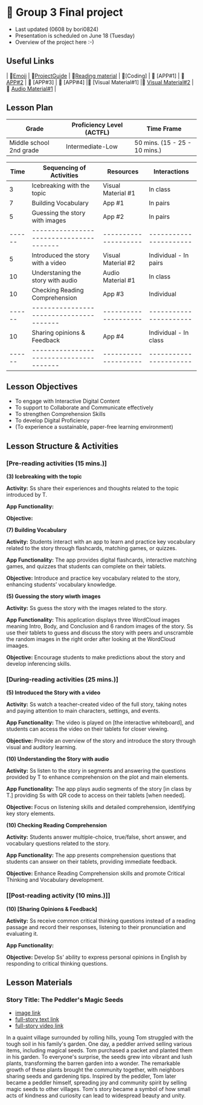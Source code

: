 # 📙 Group 3 Final project 
+ Last updated (0608 by bori0824)
+ Presentation is scheduled on June 18 (Tuesday)
+ Overview of the project here :-)

## Useful Links
| 🔸[Emoji](https://gist.github.com/rxaviers/7360908) | 🔸[ProjectGuide](https://github.com/MK316/Spring2024/blob/main/DLTESOL/project/README.md) | 🔸[Reading material](https://raw.githubusercontent.com/MK316/Spring2024/main/DLTESOL/project/story03.txt) | 🔸[Coding] | 🔸 [APP#1] | 🔸 [APP#2](https://bori0824-ImageUnscrambling.hf.space) | 🔸 [APP#3] | 🔸 [APP#4] |🔸 [Visual Material#1] |🔸 [Visual Material#2](https://ai.invideo.io/watch/O5Q4fOeVnoH) |🔸 [Audio Material#1](https://bori0824-multitts.hf.space) |

## Lesson Plan

|             Grade            |     Proficiency Level (ACTFL)     |              Time Frame             |
|------------------------------|-----------------------------------|-------------------------------------|
|   Middle school 2nd grade    |         Intermediate-Low          |   50 mins.   (15 - 25 - 10 mins.)   |


|  Time |        Sequencing of Activities       |     Resources      |      Interactions     |
|-------|---------------------------------------|--------------------| ----------------------|
|   3   |       Icebreaking with the topic      | Visual Material #1 |        In class       |
|   7   |         Building Vocabulary           |        App #1      |        In pairs       |     
|   5   |    Guessing the story with images     |        App #2      |        In pairs       |  
|------ |---------------------------------------|--------------------| ----------------------|   
|   5   |   Introduced the story with a video   | Visual Material #2 | Individual - In pairs |
|  10   |   Understaning the story with audio   |  Audio Material #1 |        In class       |     
|  10   |    Checking Reading Comprehension     |        App #3      |       Individual      | 
|------ |---------------------------------------|--------------------| ----------------------|   
|  10   |     Sharing opinions & Feedback       |        App #4      | Individual - In class |     
|------ |---------------------------------------|--------------------| ----------------------| 

## Lesson Objectives 
+ To engage with Interactive Digital Content
+ To support to Collaborate and Communicate effectively
+ To strengthen Comprehension Skills
+ To develop Digital Proficiency
+ (To experience a sustainable, paper-free learning environment)
  
## Lesson Structure & Activities
### [Pre-reading activities (15 mins.)]
**(3) Icebreaking with the topic**

**Activity:** Ss share their experiences and thoughts related to the topic introduced by T.

**App Functionality:**

**Objective:**


**(7) Building Vocabulary**

**Activity:** Students interact with an app to learn and practice key vocabulary related to the story through flashcards, matching games, or quizzes.

**App Functionality:** The app provides digital flashcards, interactive matching games, and quizzes that students can complete on their tablets.

**Objective:** Introduce and practice key vocabulary related to the story, enhancing students’ vocabulary knowledge.


**(5) Guessing the story wiwth images**

**Activity:** Ss guess the story with the images related to the story. 

**App Functionality:** This application displays three WordCloud images meaning Intro, Body, and Conclusion and 6 random images of the story. Ss use their tablets to guess and discuss the story with peers and unscramble the random images in the right order after looking at the WordCloud imaages.

**Objective:** Encourage students to make predictions about the story and develop inferencing skills.


### [During-reading activities (25 mins.)]
**(5) Introduced the Story with a video** 

**Activity:** Ss watch a teacher-created video of the full story, taking notes and paying attention to main characters, settings, and events.

**App Functionality:** The video is played on [the interactive whiteboard], and students can access the video on their tablets for closer viewing.

**Objective:** Provide an overview of the story and introduce the story through visual and auditory learning.


**(10) Understanding the Story with audio**

**Activity:** Ss listen to the story in segments and answering the questions provided by T to enhance comprehension on the plot and main elements.

**App Functionality:** The app plays audio segments of the story [in class by T.] providing Ss with QR code to access on their tablets [when needed].

**Objective:** Focus on listening skills and detailed comprehension, identifying key story elements.


**(10) Checking Reading Comprehension** 

**Activity:** Students answer multiple-choice, true/false, short answer, and vocabulary questions related to the story.

**App Functionality:** The app presents comprehension questions that students can answer on their tablets, providing immediate feedback.

**Objective:** Enhance Reading Comprehension skills and promote Critical Thinking and Vocabulary development.


### [[Post-reading activity (10 mins.)]]
**(10) [Sharing Opinions & Feedback]**

**Activity:** Ss receive common critical thinking questions instead of a reading passage and record their responses, listening to their pronunciation and evaluating it.

**App Functionality:** 

**Objective:** Develop Ss' ability to express personal opinions in English by responding to critical thinking questions.


## Lesson Materials

### Story Title: The Peddler's Magic Seeds 
+ [image link](https://github.com/MK316/Spring2024/blob/main/DLTESOL/project/Story03.png) 
+ [full-story text link](https://raw.githubusercontent.com/MK316/Spring2024/main/DLTESOL/project/story03.txt)
+ [full-story video link]( https://ai.invideo.io/watch/O5Q4fOeVnoH )

**<Synopsis>**
In a quaint village surrounded by rolling hills, young Tom struggled with the tough soil in his family's garden. One day, a peddler arrived selling various items, including magical seeds. Tom purchased a packet and planted them in his garden. To everyone's surprise, the seeds grew into vibrant and lush plants, transforming the barren garden into a wonder. The remarkable growth of these plants brought the community together, with neighbors sharing seeds and gardening tips. Inspired by the peddler, Tom later became a peddler himself, spreading joy and community spirit by selling magic seeds to other villages. Tom's story became a symbol of how small acts of kindness and curiosity can lead to widespread beauty and unity.

